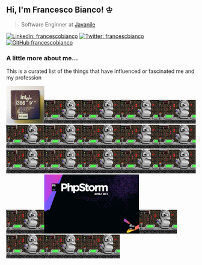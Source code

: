 ## Hi, I'm Francesco Bianco! ♔

> Software Enginner at <a href="https://www.javanile.org">Javanile</a>

[![Linkedin: francescobianco](https://img.shields.io/badge/-Francesco%20Bianco-blue?style=flat-square&logo=Linkedin&logoColor=white&link=https://www.linkedin.com/in/bianco1981/)](https://www.linkedin.com/in/bianco1981/)
[![Twitter: francescbianco](https://img.shields.io/twitter/follow/francescobianco?style=social)](https://twitter.com/francescobianco)
[![GitHub francescobianco](https://img.shields.io/github/followers/francescobianco?label=follow&style=social)](https://github.com/francescobianco)

### A little more about me...

This is a curated list of the things that have influenced or fascinated me and my profession

<a href="https://git.io/francesco"><kbd><kbd><img 
title="Year 1995: My first PC" src="pictures/386sx.png" width="20%" /><img 
title="Year 1995: The game with which I spent the afternoons" src="pictures/keen4.png" width="20%" /><img 
title="Year 1995: The game with which I spent the afternoons" src="pictures/keen4.png" width="20%" /><img 
title="Year 1996: My first PC" src="pictures/keen4.png" width="20%" /><img 
title="Year 1995: My first PC" src="pictures/keen4.png" width="20%" /><img 
title="Year 1996: My first PC" src="pictures/keen4.png" width="20%" /><img 
title="Year 1995: My first PC" src="pictures/keen4.png" width="20%" /><img 
title="Year 1996: My first PC" src="pictures/keen4.png" width="20%" /><img 
title="Year 1995: My first PC" src="pictures/keen4.png" width="20%" /><img 
title="Year 1996: My first PC" src="pictures/keen4.png" width="20%" /><img 
title="Year 1995: My first PC" src="pictures/keen4.png" width="20%" /><img 
title="Year 1996: My first PC" src="pictures/keen4.png" width="20%" /><img 
title="Year 1995: My first PC" src="pictures/keen4.png" width="20%" /><img 
title="Year 1996: My first PC" src="pictures/keen4.png" width="20%" /><img 
title="Year 1995: My first PC" src="pictures/keen4.png" width="20%" /><img 
title="Year 1996: My first PC" src="pictures/keen4.png" width="20%" /><img 
title="Year 2016: My first PC" src="pictures/phpstorm.png" width="50%" /><img 
title="Year 2017: My first PC" src="pictures/keen4.png" width="20%" /><img 
title="Year 2018: My first PC" src="pictures/keen4.png" width="20%" /><img 
title="Year 2019: My first PC" src="pictures/keen4.png" width="20%" /><img 
title="Year 2020: My first PC" src="pictures/keen4.png" width="20%" /></kbd></kbd></a>
